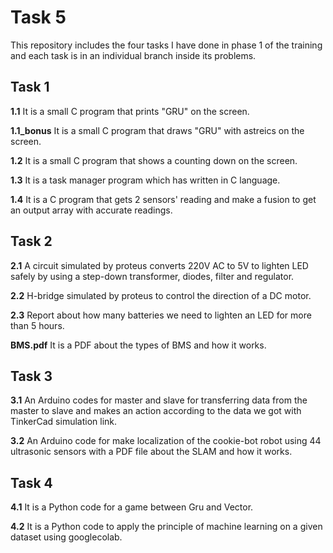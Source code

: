 # Task 5
This repository includes the four tasks I have done in phase 1 of the training and each task is in an individual branch inside its problems.
## Task 1
**1.1** It is a small C program that prints "GRU" on the screen.

**1.1_bonus** It is a small C program that draws "GRU" with astreics on the screen.

**1.2** It is a small C program that shows a counting down on the screen.

**1.3** It is a task manager program which has written in C language.

**1.4** It is a C program that gets 2 sensors' reading and make a fusion to get an output array with accurate readings.


## Task 2
**2.1** A circuit simulated by proteus converts 220V AC to 5V to lighten LED safely by using a step-down transformer, diodes, filter and regulator.

**2.2** H-bridge simulated by proteus to control the direction of a DC motor.

**2.3** Report about how many batteries we need to lighten an LED for more than 5 hours.

**BMS.pdf** It is a PDF about the types of BMS and how it works.

## Task 3
**3.1** An Arduino codes for master and slave for transferring data from the master to slave and makes an action according to the data we got with TinkerCad simulation link.

**3.2** An Arduino code for make localization of the cookie-bot robot using 44 ultrasonic sensors with a PDF file about the SLAM and how it works.

## Task 4
**4.1** It is a Python code for a game between Gru and Vector.

**4.2** It is a Python code to apply the principle of machine learning on a given dataset using googlecolab.

